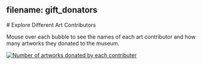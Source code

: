 
filename: gift_donators
---

<div class='tableauPlaceholder' id='viz1616980851868' style='position: relative'>
<!DOCTYPE html>
# Explore Different Art Contributors 

Mouse over each bubble to see the names of each art contributor and how many artworks they donated to the museum. 


<html>

<div class='tableauPlaceholder' id='viz1616980851868' style='position: relative'><noscript><a href='#'><img alt='Number of artworks donated by each contributer ' src='https:&#47;&#47;public.tableau.com&#47;static&#47;images&#47;Gi&#47;Gift_Donation_Contributers&#47;Sheet1&#47;1_rss.png' style='border: none' /></a></noscript><object class='tableauViz'  style='display:none;'><param name='host_url' value='https%3A%2F%2Fpublic.tableau.com%2F' /> <param name='embed_code_version' value='3' /> <param name='site_root' value='' /><param name='name' value='Gift_Donation_Contributers&#47;Sheet1' /><param name='tabs' value='no' /><param name='toolbar' value='yes' /><param name='static_image' value='https:&#47;&#47;public.tableau.com&#47;static&#47;images&#47;Gi&#47;Gift_Donation_Contributers&#47;Sheet1&#47;1.png' /> <param name='animate_transition' value='yes' /><param name='display_static_image' value='yes' /><param name='display_spinner' value='yes' /><param name='display_overlay' value='yes' /><param name='display_count' value='yes' /><param name='language' value='en' /><param name='filter' value='publish=yes' /></object></div>                <script type='text/javascript'>                    var divElement = document.getElementById('viz1616980851868');                    var vizElement = divElement.getElementsByTagName('object')[0];                    vizElement.style.width='100%';vizElement.style.height=(divElement.offsetWidth*0.75)+'px';                    var scriptElement = document.createElement('script');                    scriptElement.src = 'https://public.tableau.com/javascripts/api/viz_v1.js';                    vizElement.parentNode.insertBefore(scriptElement, vizElement);                </script>
</html>
